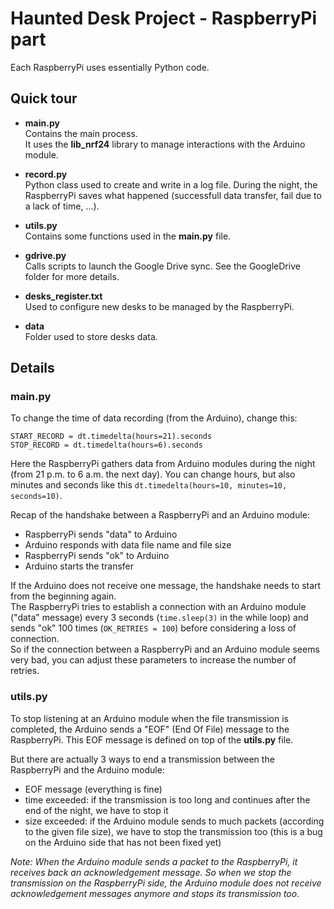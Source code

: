 # Haunted Desk Project - RaspberryPi part

Each RaspberryPi uses essentially Python code.


## Quick tour

- **main.py**  
Contains the main process.  
It uses the **lib_nrf24** library to manage interactions with the Arduino module.

- **record.py**  
Python class used to create and write in a log file. During the night, the RaspberryPi saves what happened (successfull data transfer,
fail due to a lack of time, ...).

- **utils.py**  
Contains some functions used in the **main.py** file.

- **gdrive.py**  
Calls scripts to launch the Google Drive sync. See the GoogleDrive folder for more details.

- **desks_register.txt**  
Used to configure new desks to be managed by the RaspberryPi.

- **data**  
Folder used to store desks data.


## Details

### main.py

To change the time of data recording (from the Arduino), change this:  
```
START_RECORD = dt.timedelta(hours=21).seconds
STOP_RECORD = dt.timedelta(hours=6).seconds
```
Here the RaspberryPi gathers data from Arduino modules during the night (from 21 p.m. to 6 a.m. the next day).
You can change hours, but also minutes and seconds like this `dt.timedelta(hours=10, minutes=10, seconds=10)`.

Recap of the handshake between a RaspberryPi and an Arduino module:
- RaspberryPi sends "data" to Arduino
- Arduino responds with data file name and file size
- RaspberryPi sends "ok" to Arduino
- Arduino starts the transfer

If the Arduino does not receive one message, the handshake needs to start from the beginning again.  
The RaspberryPi tries to establish a connection with an Arduino module ("data" message) every 3 seconds (`time.sleep(3)` in the while loop) and sends "ok" 100 times (`OK_RETRIES = 100`) before considering a loss of connection.  
So if the connection between a RaspberryPi and an Arduino module seems very bad, you can adjust these parameters to increase the number
of retries.

### utils.py

To stop listening at an Arduino module when the file transmission is completed, the Arduino sends a "EOF" (End Of File) message to the
RaspberryPi. This EOF message is defined on top of the **utils.py** file.  

But there are actually 3 ways to end a transmission between the RaspberryPi and the Arduino module:
- EOF message (everything is fine)
- time exceeded: if the transmission is too long and continues after the end of the night, we have to stop it
- size exceeded: if the Arduino module sends to much packets (according to the given file size), we have to stop the transmission too (this is a bug on the Arduino side that has not been fixed yet)

*Note: When the Arduino module sends a packet to the RaspberryPi, it receives back an acknowledgement message. So when we stop the transmission on the RaspberryPi side, the Arduino module does not receive acknowledgement messages anymore and stops its transmission too.*

